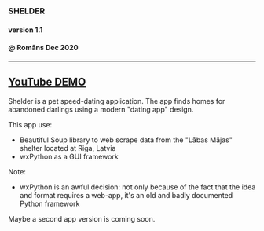 ### SHELDER
#### version 1.1
#### @ Romāns Dec 2020
---
[YouTube DEMO](https://www.youtube.com/watch?v=Gn7JK52SucE&t=7s&ab_channel=Romans "Romans Sleepwalking YouTube Channel")
---
Shelder is a pet speed-dating application. The app finds homes for abandoned darlings using a modern "dating app" design.

This app use:
 - Beautiful Soup library to web scrape data from the "Lābas Mājas" shelter located at Riga, Latvia
 - wxPython as a GUI framework
      
Note:
- wxPython is an awful decision: not only because of the fact that the idea and format requires a web-app, it's an old and badly documented Python framework
        
Maybe a second app version is coming soon.
